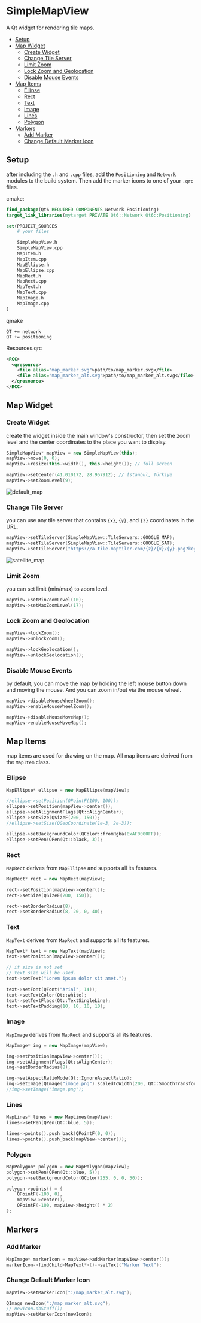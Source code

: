 # SimpleMapView

A Qt widget for rendering tile maps.

- [Setup](#setup)
- [Map Widget](#map-widget)
    - [Create Widget](#create-widget)
    - [Change Tile Server](#change-tile-server)
    - [Limit Zoom](#limit-zoom)
    - [Lock Zoom and Geolocation](#lock-zoom-and-geolocation)
    - [Disable Mouse Events](#disable-mouse-events)
- [Map Items](#map-items)
    - [Ellipse](#ellipse)
    - [Rect](#rect)
    - [Text](#text)
    - [Image](#image)
    - [Lines](#lines)
    - [Polygon](#polygon)
- [Markers](#markers)
    - [Add Marker](#add-marker)
    - [Change Default Marker Icon](#change-default-marker-icon)

## Setup

after including the ``.h`` and ``.cpp`` files, add the ``Positioning`` and ``Network`` modules to the build system.
Then add the marker icons to one of your ``.qrc`` files.

cmake:
```cmake
find_package(Qt6 REQUIRED COMPONENTS Network Positioning)
target_link_libraries(mytarget PRIVATE Qt6::Network Qt6::Positioning)

set(PROJECT_SOURCES
    # your files

    SimpleMapView.h
    SimpleMapView.cpp
    MapItem.h
    MapItem.cpp
    MapEllipse.h
    MapEllipse.cpp
    MapRect.h
    MapRect.cpp
    MapText.h
    MapText.cpp
    MapImage.h
    MapImage.cpp
)

```

qmake
```
QT += network
QT += positioning
```

Resources.qrc
```xml
<RCC>
  <qresource>
    <file alias="map_marker.svg">path/to/map_marker.svg</file>
    <file alias="map_marker_alt.svg">path/to/map_marker_alt.svg</file>
  </qresource>
</RCC>
```

## Map Widget

### Create Widget

create the widget inside the main window's constructor, then set the zoom level and the center coordinates to the place you want to display.

```c++
SimpleMapView* mapView = new SimpleMapView(this);
mapView->move(0, 0);
mapView->resize(this->width(), this->height()); // full screen

mapView->setCenter(41.010172, 28.957912); // İstanbul, Türkiye
mapView->setZoomLevel(9);
```

![default_map](readme_images/map.png)

### Change Tile Server

you can use any tile server that contains ``{x}``, ``{y}``, and ``{z}`` coordinates in the URL.

```c++
mapView->setTileServer(SimpleMapView::TileServers::GOOGLE_MAP);
mapView->setTileServer(SimpleMapView::TileServers::GOOGLE_SAT);
mapView->setTileServer("https://a.tile.maptiler.com/{z}/{x}/{y}.png?key=YOUR_API_KEY");
``` 
![satellite_map](readme_images/map_satellite.png)

### Limit Zoom

you can set limit (min/max) to zoom level.
```c++
mapView->setMinZoomLevel(10);
mapView->setMaxZoomLevel(17);
```

### Lock Zoom and Geolocation

```c++
mapView->lockZoom();
mapView->unlockZoom();

mapView->lockGeolocation();
mapView->unlockGeolocation();
```

### Disable Mouse Events

by default, you can move the map by holding the left mouse button down and moving the mouse. And you can zoom in/out via the mouse wheel.

```c++
mapView->disableMouseWheelZoom();
mapView->enableMouseWheelZoom();

mapView->disableMouseMoveMap();
mapView->enableMouseMoveMap();
```
## Map Items

map items are used for drawing on the map.
All map items are derived from the ``MapItem`` class.

### Ellipse

```c++
MapEllipse* ellipse = new MapEllipse(mapView);

//ellipse->setPosition(QPointF(100, 100));
ellipse->setPosition(mapView->center());
ellipse->setAlignmentFlags(Qt::AlignCenter);
ellipse->setSize(QSizeF(200, 150));
//ellipse->setSize(QGeoCoordinate(1e-3, 2e-3));

ellipse->setBackgroundColor(QColor::fromRgba(0xAF0000FF));
ellipse->setPen(QPen(Qt::black, 3));
```

### Rect

``MapRect`` derives from ``MapEllipse`` and supports all its features.

```c++
MapRect* rect = new MapRect(mapView);

rect->setPosition(mapView->center());
rect->setSize(QSizeF(200, 150));

rect->setBorderRadius(8);
rect->setBorderRadius(8, 20, 0, 40);
```

### Text

``MapText`` derives from ``MapRect`` and supports all its features.

```c++
MapText* text = new MapText(mapView);
text->setPosition(mapView->center());

// if size is not set
// text size will be used.
text->setText("Lorem ipsum dolor sit amet.");

text->setFont(QFont("Arial", 14));
text->setTextColor(Qt::white);
text->setTextFlags(Qt::TextSingleLine);
text->setTextPadding(10, 10, 10, 10);
```


### Image

``MapImage`` derives from ``MapRect`` and supports all its features.

```c++
MapImage* img = new MapImage(mapView);

img->setPosition(mapView->center());
img->setAlignmentFlags(Qt::AlignCenter);
img->setBorderRadius(8);

img->setAspectRatioMode(Qt::IgnoreAspectRatio);
img->setImage(QImage("image.png").scaledToWidth(200, Qt::SmoothTransformation));
//img->setImage("image.png");
```

### Lines

```c++
MapLines* lines = new MapLines(mapView);
lines->setPen(QPen(Qt::blue, 5));

lines->points().push_back(QPointF(0, 0));
lines->points().push_back(mapView->center());
```

### Polygon

```c++
MapPolygon* polygon = new MapPolygon(mapView);
polygon->setPen(QPen(Qt::blue, 5));
polygon->setBackgroundColor(QColor(255, 0, 0, 50));

polygon->points() = {
	QPointF(-100, 0),
	mapView->center(),
	QPointF(-100, mapView->height() * 2)
};
```

## Markers

### Add Marker

```c++
MapImage* markerIcon = mapView->addMarker(mapView->center());
markerIcon->findChild<MapText*>()->setText("Marker Text");
```

### Change Default Marker Icon
```c++
mapView->setMarkerIcon(":/map_marker_alt.svg");

QImage newIcon(":/map_marker_alt.svg");
// newIcon.doStuff();
mapView->setMarkerIcon(newIcon);
```
